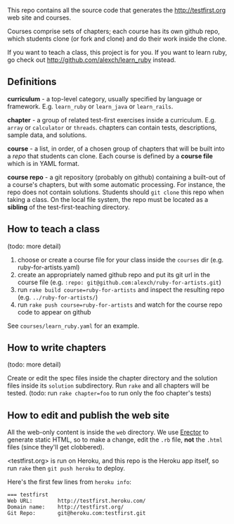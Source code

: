 This repo contains all the source code that generates the <http://testfirst.org> web site and courses. 

Courses comprise sets of chapters; each course has its own github repo, which students clone (or fork and clone) and do their work inside the clone.

If you want to teach a class, this project is for you. If you want to learn ruby, go check out <http://github.com/alexch/learn_ruby> instead.

## Definitions

**curriculum** - a top-level category, usually specified by language or framework. E.g. `learn_ruby` or `learn_java` or `learn_rails`.

**chapter** - a group of related test-first exercises inside a curriculum. E.g. `array` or `calculator` or `threads`. chapters can contain tests, descriptions, sample data, and solutions.

**course** - a list, in order, of a chosen group of chapters that will be built into a *repo* that students can clone. Each course is defined by a **course file** which is in YAML format.

**course repo** - a git repository (probably on github) containing a built-out of a course's chapters, but with some automatic processing. For instance, the repo does not contain solutions. Students should `git clone` this repo when taking a class. On the local file system, the repo must be located as a **sibling** of the test-first-teaching directory.

## How to teach a class

(todo: more detail)

1. choose or create a course file for your class inside the `courses` dir (e.g. ruby-for-artists.yaml)
2. create an appropriately named github repo and put its git url in the course file (e.g. `:repo: git@github.com:alexch/ruby-for-artists.git`)
3. run `rake build course=ruby-for-artists` and inspect the resulting repo (e.g. `../ruby-for-artists/`)
4. run `rake push course=ruby-for-artists` and watch for the course repo code to appear on github

See `courses/learn_ruby.yaml` for an example.

## How to write chapters

(todo: more detail)

Create or edit the spec files inside the chapter directory and the solution files inside its `solution` subdirectory. Run `rake` and all chapters will be tested. (todo: run `rake chapter=foo` to run only the foo chapter's tests)

## How to edit and publish the web site

All the web-only content is inside the `web` directory. We use [Erector](http://erector.rubyforge.org) to generate static HTML, so to make a change, edit the `.rb` file, **not** the `.html` files (since they'll get clobbered).

<testfirst.org> is run on Heroku, and this repo is the Heroku app itself, so run `rake` then `git push heroku` to deploy.

Here's the first few lines from `heroku info`:

	=== testfirst
	Web URL:        http://testfirst.heroku.com/
	Domain name:    http://testfirst.org/
	Git Repo:       git@heroku.com:testfirst.git

